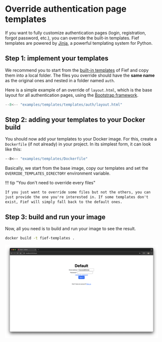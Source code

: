 # Override authentication page templates

If you want to fully customize authentication pages (login, registration, forgot password, etc.), you can override the built-in templates. Fief templates are powered by [Jinja](https://jinja.palletsprojects.com/en/3.1.x/), a powerful templating system for Python.

## Step 1: implement your templates

We recommend you to start from the [built-in templates](https://github.com/fief-dev/fief/tree/main/fief/templates/auth) of Fief and copy them into a local folder. The files you override should have the **same name** as the original ones and nested in a folder named `auth`.

Here is a simple example of an override of `layout.html`, which is the base layout for all authentication pages, using the [Bootstrap framework](https://getbootstrap.com/).

```py title="templates/auth/layout.html"
--8<-- "examples/templates/templates/auth/layout.html"
```

## Step 2: adding your templates to your Docker build

You should now add your templates to your Docker image. For this, create a `Dockerfile` (if not already) in your project. In its simplest form, it can look like this:

```dockerfile title="Dockerfile"
--8<-- "examples/templates/Dockerfile"
```

Basically, we start from the base image, copy our templates and set the `OVERRIDE_TEMPLATES_DIRECTORY` environment variable.

!!! tip "You don't need to override every files"

    If you just want to override some files but not the others, you can just provide the one you're interested in. If some templates don't exist, Fief will simply fall back to the default ones.

## Step 3: build and run your image

Now, all you need is to build and run your image to see the result.

```sh
docker build -t fief-templates .
```

![Custom login template](../../assets/images/customization-templates.png)
